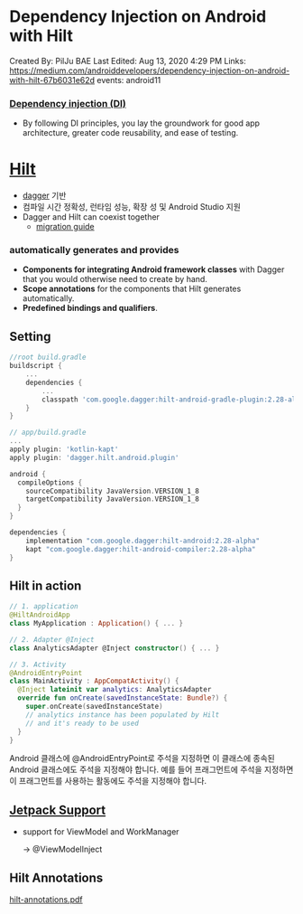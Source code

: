 # Dependency Injection on Android with Hilt

Created By: PilJu BAE
Last Edited: Aug 13, 2020 4:29 PM
Links: https://medium.com/androiddevelopers/dependency-injection-on-android-with-hilt-67b6031e62d
events: android11

### [Dependency injection (DI)](https://developer.android.com/training/dependency-injection)

- By following DI principles, you lay the groundwork for good app architecture, greater code reusability, and ease of testing.

# [Hilt](https://developer.android.com/training/dependency-injection/hilt-android)

- [dagger](https://developer.android.com/training/dependency-injection/dagger-basics) 기반
- 컴파일 시간 정확성, 런타임 성능, 확장 성 및 Android Studio 지원
- Dagger and Hilt can coexist together
    - [migration guide](https://dagger.dev/hilt/migration-guide)

### automatically generates and provides

- **Components for integrating Android framework classes** with Dagger that you would otherwise need to create by hand.
- **Scope annotations** for the components that Hilt generates automatically.
- **Predefined bindings and qualifiers**.

## Setting

```groovy
//root build.gradle
buildscript {
    ...
    dependencies {
        ...
        classpath 'com.google.dagger:hilt-android-gradle-plugin:2.28-alpha'
    }
}
```

```groovy
// app/build.gradle
...
apply plugin: 'kotlin-kapt'
apply plugin: 'dagger.hilt.android.plugin'

android {
  compileOptions {
    sourceCompatibility JavaVersion.VERSION_1_8
    targetCompatibility JavaVersion.VERSION_1_8
  }
}

dependencies {
    implementation "com.google.dagger:hilt-android:2.28-alpha"
    kapt "com.google.dagger:hilt-android-compiler:2.28-alpha"
}
```

## Hilt in action

```kotlin
// 1. application
@HiltAndroidApp
class MyApplication : Application() { ... }
```

```kotlin
// 2. Adapter @Inject 
class AnalyticsAdapter @Inject constructor() { ... }
```

```kotlin
// 3. Activity
@AndroidEntryPoint
class MainActivity : AppCompatActivity() {
  @Inject lateinit var analytics: AnalyticsAdapter
  override fun onCreate(savedInstanceState: Bundle?) {
    super.onCreate(savedInstanceState)
    // analytics instance has been populated by Hilt
    // and it's ready to be used
  }
}
```

Android 클래스에 @AndroidEntryPoint로 주석을 지정하면 이 클래스에 종속된 Android 클래스에도 주석을 지정해야 합니다. 예를 들어 프래그먼트에 주석을 지정하면 이 프래그먼트를 사용하는 활동에도 주석을 지정해야 합니다.

## [Jetpack Support](https://developer.android.com/training/dependency-injection/hilt-jetpack)

- support for ViewModel and WorkManager

    → @ViewModelInject

## Hilt Annotations

[hilt-annotations.pdf](res/hilt-annotations.pdf)